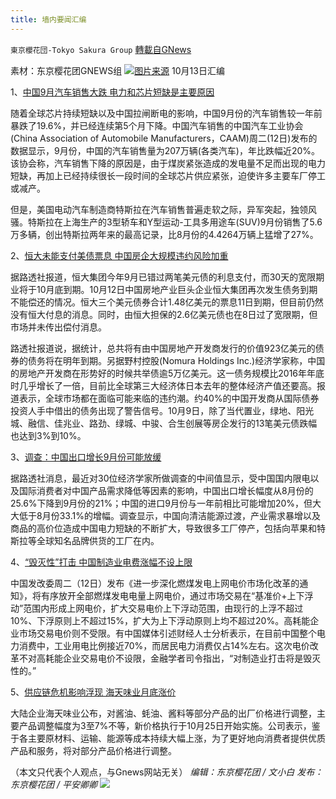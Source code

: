 ```yaml
---
title: 墙内要闻汇编
---
```

`東京櫻花団-Tokyo Sakura Group` [轉載自GNews](https://gnews.org/zh-hans/1590635/)

素材：东京樱花团GNEWS组
![](https://lh5.googleusercontent.com/clK4RAowqaFxw7ZRSQaxKvkekIycHIB4J7Lyqe3OrG2kzTMv2LomBAIhoFIXkNnA9rWcI78IBrAptsyDkgiVEmTcHZ_nZ-IRa1snWLrtrOpleJZcmDMHS14zmnCjLv0DzaBF9qlF=s0)[图片来源](https://www.voachinese.com/a/China-Sept-car-sales-drop-due-to-power-and-chip-shortage-20211012/6267655.html)
10月13日汇编

1、[中国9月汽车销售大跌 电力和芯片短缺是主要原因](https://www.voachinese.com/a/China-Sept-car-sales-drop-due-to-power-and-chip-shortage-20211012/6267655.html)

随着全球芯片持续短缺以及中国拉闸断电的影响，中国9月份的汽车销售较一年前暴跌了19.6%，并已经连续第5个月下降。中国汽车销售的中国汽车工业协会(China Association of Automobile Manufacturers，CAAM)周二(12日)发布的数据显示，9月份，中国的汽车销售量为207万辆(各类汽车)，年比跌幅近20%。该协会称，汽车销售下降的原因是，由于煤炭紧张造成的发电量不足而出现的电力短缺，再加上已经持续很长一段时间的全球芯片供应紧张，迫使许多主要车厂停工或减产。

但是，美国电动汽车制造商特斯拉在汽车销售普遍走软之际，异军突起，独领风骚。特斯拉在上海生产的3型轿车和Y型运动-工具多用途车(SUV)9月份销售了5.6万多辆，创出特斯拉两年来的最高记录，比8月份的4.4264万辆上猛增了27%。

2、[恒大未能支付美债票息 中国房企大规模违约风险加重](https://www.voachinese.com/a/Evergrande-misses-third-round-of-bond-coupon-payments-20211012/6267297.html)

据路透社报道，恒大集团今年9月已错过两笔美元债的利息支付，而30天的宽限期业将于10月底到期。10月12日中国房地产业巨头企业恒大集团再次发生债务到期不能偿还的情况。恒大三个美元债券合计1.48亿美元的票息11日到期，但目前仍然没有恒大付息的消息。同时，由恒大担保的2.6亿美元债也在8日过了宽限期，但市场并未传出偿付消息。

路透社报道说，据统计，总共将有由中国房地产开发商发行的价值923亿美元的债券的债务将在明年到期。另据野村控股(Nomura Holdings Inc.)经济学家称，中国的房地产开发商在形势好的时候共举债逾5万亿美元。这一债务规模比2016年年底时几乎增长了一倍，目前比全球第三大经济体日本去年的整体经济产值还要高。报道表示，全球市场都在面临可能来临的违约潮。约40%的中国开发商从国际债券投资人手中借出的债务出现了警告信号。10月9日，除了当代置业，绿地、阳光城、融信、佳兆业、路劲、绿城、中骏、合生创展等房企发行的13笔美元债跌幅也达到3%到10%。

3、[调查：中国出口增长9月份可能放缓](https://www.voachinese.com/a/china-exports-slowed-in-sept-20211012/6267889.html)

据路透社消息，最近对30位经济学家所做调查的中间值显示，受中国国内限电以及国际消费者对中国产品需求降低等因素的影响，中国出口增长幅度从8月份的25.6%下降到9月份的21%；中国的进口9月份与一年前相比可能增加20%，但大大低于8月份33.1%的增幅。调查显示，中国向清洁能源过渡，产业需求暴增以及商品的高价位造成中国电力短缺的不断扩大，导致很多工厂停产，包括向苹果和特斯拉等全球知名品牌供货的工厂在内。

4、[“毁灭性”打击 中国制造业电费涨幅不设上限](https://www.aboluowang.com/2021/1012/1658565.html)

中国发改委周二（12日）发布《进一步深化燃煤发电上网电价市场化改革的通知》，将有序放开全部燃煤发电电量上网电价，通过市场交易在“基准价+上下浮动”范围内形成上网电价，扩大交易电价上下浮动范围，由现行的上浮不超过10%、下浮原则上不超过15%，扩大为上下浮动原则上均不超过20%。高耗能企业市场交易电价则不受限。有中国媒体引述财经人士分析表示，在目前中国整个电力消费中，工业用电比例接近70%，而居民电力消费仅占14%左右。这次电价改革不对高耗能企业交易电价不设限，金融学者司令指出，“对制造业打击将是毁灭性的。”

5、[供应链危机影响浮现 海天味业月底涨价](https://www.aboluowang.com/2021/1013/1658610.html)

大陆企业海天味业公布，对酱油、蚝油、酱料等部分产品的出厂价格进行调整，主要产品调整幅度为3至7%不等，新价格执行于10月25日开始实施。公司表示，鉴于各主要原材料、运输、能源等成本持续大幅上涨，为了更好地向消费者提供优质产品和服务，将对部分产品价格进行调整。

（本文只代表个人观点，与Gnews网站无关）
*编辑：东京樱花团 / 文小白*
*发布：东京樱花团 / 平安卿卿*
![](https://assets.gnews.org/wp-content/uploads/2021/09/image0-1-18.jpg)

